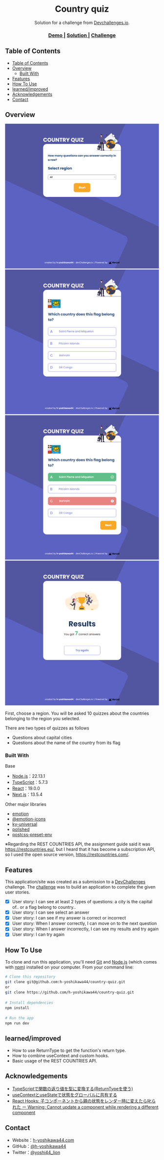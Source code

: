 <!-- Please update value in the {}  -->

<h1 align="center">Country quiz</h1>

<div align="center">
   Solution for a challenge from  <a href="http://legacy.devchallenges.io" target="_blank">Devchallenges.io</a>.
</div>

<div align="center">
  <h3>
    <a href="http://ch-country-quiz.vercel.app/">
      Demo
    </a>
    <span> | </span>
    <a href="https://legacy.devchallenges.io/solutions/DgZ6ich7Qg4s9mZo7rnZ">
      Solution
    </a>
    <span> | </span>
    <a href="https://legacy.devchallenges.io/challenges/Bu3G2irnaXmfwQ8sZkw8">
      Challenge
    </a>
  </h3>
</div>

<!-- TABLE OF CONTENTS -->

## Table of Contents

- [Table of Contents](#table-of-contents)
- [Overview](#overview)
  - [Built With](#built-with)
- [Features](#features)
- [How To Use](#how-to-use)
- [learned/improved](#learnedimproved)
- [Acknowledgements](#acknowledgements)
- [Contact](#contact)

<!-- OVERVIEW -->

## Overview

![overview - Top](/screenshots/top.png)
![overview - Question](/screenshots/question.png)
![overview - Solution](/screenshots/solution.png)
![overview - Results](/screenshots/results.png)

First, choose a region.
You will be asked 10 quizzes about the countries belonging to the region you selected.

There are two types of quizzes as follows
- Questions about capital cities
- Questions about the name of the country from its flag

### Built With

<!-- This section should list any major frameworks that you built your project using. Here are a few examples.-->
Base
- [Node.js](https://nodejs.org/)：22.13.1
- [TypeScript](https://www.typescriptlang.org/)：5.7.3
- [React](https://reactjs.org/)：19.0.0
- [Next.js](https://nextjs.org/)：13.5.4

Other major libraries
- [emotion](https://emotion.sh/)
- [@emotion-icons](https://github.com/emotion-icons/emotion-icons)
- [ky-universal](https://github.com/sindresorhus/ky-universal)
- [polished](https://polished.js.org/)
- [postcss-preset-env](https://github.com/csstools/postcss-plugins/tree/main/plugin-packs/postcss-preset-env)

※Regarding the REST COUNTRIES API, the assignment guide said it was https://restcountries.eu/, but I heard that it has become a subscription API, so I used the open source version, https://restcountries.com/.

## Features

<!-- List the features of your application or follow the template. Don't share the figma file here :) -->

This application/site was created as a submission to a [DevChallenges](https://legacy.devchallenges.io/challenges) challenge. The [challenge](https://legacy.devchallenges.io/challenges/Bu3G2irnaXmfwQ8sZkw8) was to build an application to complete the given user stories.

- [x] User story: I can see at least 2 types of questions: a city is the capital of.. or a flag belong to country..
- [x] User story: I can see select an answer
- [x] User story: I can see if my answer is correct or incorrect
- [x] User story: When I answer correctly, I can move on to the next question
- [x] User story: When I answer incorrectly, I can see my results and try again
- [x] User story: I can try again

## How To Use

<!-- Example: -->

To clone and run this application, you'll need [Git](https://git-scm.com) and [Node.js](https://nodejs.org/en/download/) (which comes with [npm](https://www.npmjs.com/)) installed on your computer. From your command line:

```bash
# Clone this repository
git clone git@github.com:h-yoshikawa44/country-quiz.git
or
git clone https://github.com/h-yoshikawa44/country-quiz.git

# Install dependencies
npm install

# Run the app
npm run dev
```

## learned/improved
- How to use ReturnType to get the function's return type.
- How to combine useContext and custom hooks.
- Basic usage of the REST COUNTRIES API.

## Acknowledgements

<!-- This section should list any articles or add-ons/plugins that helps you to complete the project. This is optional but it will help you in the future. For example: -->

- [TypeScriptで関数の返り値を型に変換する(ReturnTypeを使う)](https://tech-1natsu.hatenablog.com/entry/2018/12/09/004338)
- [useContextとuseStateで状態をグローバルに共有する](https://js-challenge.dev/posts/implements-modal-using-custom-hook/)
- [React Hooks: 子コンポーネントから親の状態をレンダー時に変えたら叱られた ー Warning: Cannot update a component while rendering a different component](https://qiita.com/FumioNonaka/items/3fe39911e3f2479128e8)

## Contact

- Website：[h-yoshikawa44.com](https://h-yoshikawa44.com)
- GitHub：[@h-yoshikawa44](https://github.com/h-yoshikawa44)
- Twitter：[@yoshi44_lion](https://twitter.com/yoshi44_lion)
